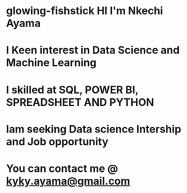 # glowing-fishstick HI I'm Nkechi Ayama
# I Keen interest in Data Science and Machine Learning 
# I skilled at SQL, POWER BI, SPREADSHEET AND PYTHON
# Iam seeking Data science Intership and Job opportunity
# You can contact me @ kyky.ayama@gmail.com
